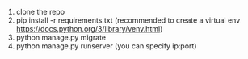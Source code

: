 1. clone the repo
2. pip install -r requirements.txt (recommended to create a virtual env https://docs.python.org/3/library/venv.html)
3. python manage.py migrate
4. python manage.py runserver (you can specify ip:port)
